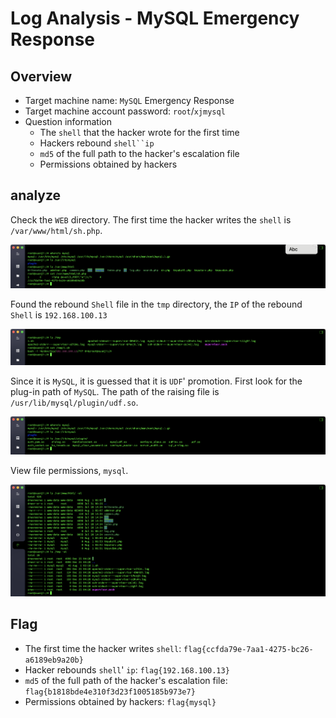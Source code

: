# Log Analysis - MySQL Emergency Response

## Overview
- Target machine name: `MySQL` Emergency Response
- Target machine account password: `root`/`xjmysql`
- Question information
  - The `shell` that the hacker wrote for the first time
  - Hackers rebound `shell``ip`
  - `md5` of the full path to the hacker's escalation file
  - Permissions obtained by hackers

## analyze

Check the `WEB` directory. The first time the hacker writes the `shell` is `/var/www/html/sh.php`.

![](images/1.png)

Found the rebound `Shell` file in the `tmp` directory, the `IP` of the rebound `Shell` is `192.168.100.13`

![](images/2.png)

Since it is `MySQL`, it is guessed that it is `UDF`' promotion. First look for the plug-in path of `MySQL`. The path of the raising file is `/usr/lib/mysql/plugin/udf.so`.

![](images/3.png)

View file permissions, `mysql`.

![](images/4.png)

## Flag

- The first time the hacker writes `shell`: `flag{ccfda79e-7aa1-4275-bc26-a6189eb9a20b}`
- Hacker rebounds `shell`' `ip`: `flag{192.168.100.13}`
- `md5` of the full path of the hacker's escalation file: `flag{b1818bde4e310f3d23f1005185b973e7}`
- Permissions obtained by hackers: `flag{mysql}`